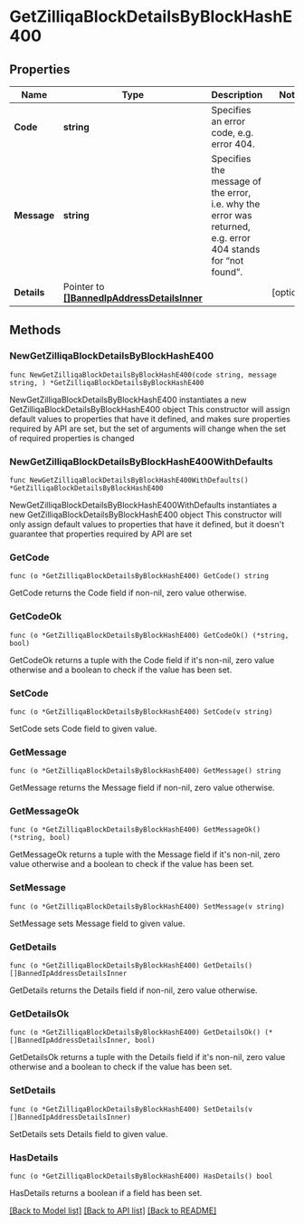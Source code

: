 # GetZilliqaBlockDetailsByBlockHashE400

## Properties

Name | Type | Description | Notes
------------ | ------------- | ------------- | -------------
**Code** | **string** | Specifies an error code, e.g. error 404. | 
**Message** | **string** | Specifies the message of the error, i.e. why the error was returned, e.g. error 404 stands for “not found”. | 
**Details** | Pointer to [**[]BannedIpAddressDetailsInner**](BannedIpAddressDetailsInner.md) |  | [optional] 

## Methods

### NewGetZilliqaBlockDetailsByBlockHashE400

`func NewGetZilliqaBlockDetailsByBlockHashE400(code string, message string, ) *GetZilliqaBlockDetailsByBlockHashE400`

NewGetZilliqaBlockDetailsByBlockHashE400 instantiates a new GetZilliqaBlockDetailsByBlockHashE400 object
This constructor will assign default values to properties that have it defined,
and makes sure properties required by API are set, but the set of arguments
will change when the set of required properties is changed

### NewGetZilliqaBlockDetailsByBlockHashE400WithDefaults

`func NewGetZilliqaBlockDetailsByBlockHashE400WithDefaults() *GetZilliqaBlockDetailsByBlockHashE400`

NewGetZilliqaBlockDetailsByBlockHashE400WithDefaults instantiates a new GetZilliqaBlockDetailsByBlockHashE400 object
This constructor will only assign default values to properties that have it defined,
but it doesn't guarantee that properties required by API are set

### GetCode

`func (o *GetZilliqaBlockDetailsByBlockHashE400) GetCode() string`

GetCode returns the Code field if non-nil, zero value otherwise.

### GetCodeOk

`func (o *GetZilliqaBlockDetailsByBlockHashE400) GetCodeOk() (*string, bool)`

GetCodeOk returns a tuple with the Code field if it's non-nil, zero value otherwise
and a boolean to check if the value has been set.

### SetCode

`func (o *GetZilliqaBlockDetailsByBlockHashE400) SetCode(v string)`

SetCode sets Code field to given value.


### GetMessage

`func (o *GetZilliqaBlockDetailsByBlockHashE400) GetMessage() string`

GetMessage returns the Message field if non-nil, zero value otherwise.

### GetMessageOk

`func (o *GetZilliqaBlockDetailsByBlockHashE400) GetMessageOk() (*string, bool)`

GetMessageOk returns a tuple with the Message field if it's non-nil, zero value otherwise
and a boolean to check if the value has been set.

### SetMessage

`func (o *GetZilliqaBlockDetailsByBlockHashE400) SetMessage(v string)`

SetMessage sets Message field to given value.


### GetDetails

`func (o *GetZilliqaBlockDetailsByBlockHashE400) GetDetails() []BannedIpAddressDetailsInner`

GetDetails returns the Details field if non-nil, zero value otherwise.

### GetDetailsOk

`func (o *GetZilliqaBlockDetailsByBlockHashE400) GetDetailsOk() (*[]BannedIpAddressDetailsInner, bool)`

GetDetailsOk returns a tuple with the Details field if it's non-nil, zero value otherwise
and a boolean to check if the value has been set.

### SetDetails

`func (o *GetZilliqaBlockDetailsByBlockHashE400) SetDetails(v []BannedIpAddressDetailsInner)`

SetDetails sets Details field to given value.

### HasDetails

`func (o *GetZilliqaBlockDetailsByBlockHashE400) HasDetails() bool`

HasDetails returns a boolean if a field has been set.


[[Back to Model list]](../README.md#documentation-for-models) [[Back to API list]](../README.md#documentation-for-api-endpoints) [[Back to README]](../README.md)


